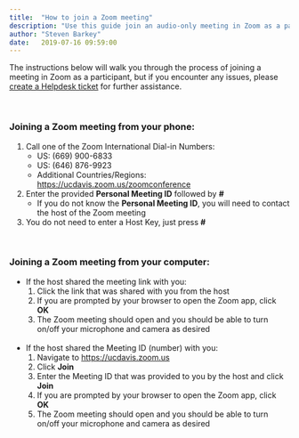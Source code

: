 ```yaml
---
title:  "How to join a Zoom meeting"
description: "Use this guide join an audio-only meeting in Zoom as a participant."
author: "Steven Barkey"
date:   2019-07-16 09:59:00
---
```

<p>The instructions below will walk you through the process of joining a meeting in Zoom as a participant, but if you encounter any issues, please <a class="external-link" href="https://caeshelp.ucdavis.edu" target="_blank">create a Helpdesk ticket</a> for further assistance.</p>
<br />
<h3>Joining a Zoom meeting from your phone:</h3>
<ol style="PADDING-LEFT: 30px">
  <li>Call one of the Zoom International Dial-in Numbers:
    <ul style="PADDING-LEFT: 20px">
      <li>US: (669) 900-6833</li>
      <li>US: (646) 876-9923</li>
      <li>Additional Countries/Regions: <a class="external-link" href="https://ucdavis.zoom.us/zoomconference" target="_blank">https://ucdavis.zoom.us/zoomconference</a></li>
    </ul>
  </li>
  <li>Enter the provided <b>Personal Meeting ID</b> followed by <b>#</b>
    <ul style="PADDING-LEFT: 20px">
      <li>If you do not know the <b>Personal Meeting ID</b>, you will need to contact the host of the Zoom meeting</li>
    </ul>
  </li>
  <li>You do not need to enter a Host Key, just press <b>#</b></li>
</ol>
<br />
<h3>Joining a Zoom meeting from your computer:</h3>
<ul style="PADDING-LEFT: 30px">
  <li>If the host shared the meeting link with you:
    <ol style="PADDING-LEFT: 20px" type="1">
      <li>Click the link that was shared with you from the host</li>
      <li>If you are prompted by your browser to open the Zoom app, click <b>OK</b></li>
      <li>The Zoom meeting should open and you should be able to turn on/off your microphone and camera as desired</li>
    </ol>
  </li>
  <br />
  <li>If the host shared the Meeting ID (number) with you:
    <ol style="PADDING-LEFT: 20px" type="1">
      <li>Navigate to <a class="external-link" href="https://ucdavis.zoom.us" target="_blank">https://ucdavis.zoom.us</a></li>
      <li>Click <b>Join</b></li>
      <li>Enter the Meeting ID that was provided to you by the host and click <b>Join</b></li>
      <li>If you are prompted by your browser to open the Zoom app, click <b>OK</b></li>
      <li>The Zoom meeting should open and you should be able to turn on/off your microphone and camera as desired</li>
    </ol>
  </li>
</ul>
